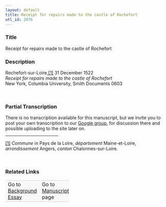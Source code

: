 ```yaml
---  
layout: default  
title: Receipt for repairs made to the castle of Rochefort  
utl_id: 2076
---
```


### Title

Receipt for repairs made to the castle of Rochefort


### Description

<p>Rochefort-sur-Loire,<a href="#_ftn1" name="_ftnref1" title="" id="_ftnref1">[1]</a> 31 December 1522<br /><em>Receipt for repairs made to the castle of Rochefort</em><br />
New York, Columbia University, Smith Documents 0603</p>
<p> </p>


### Partial Transcription

<p>There is no transcription available for this manuscript, but we invite you to post your own transcription to our <a href="https://paleography.library.utoronto.ca/content/group-work">Google group</a>, for discussion there and possible uploading to the site later on.</p>
<div>
<hr align="left" size="1" width="33%" /><div id="ftn1">
<p><a href="#_ftnref1" name="_ftn1" title="" id="_ftn1">[1]</a> <em>Commune</em> in Pays de la Loire, <em>département</em> Maine-et-Loire<em>, arrondissement</em> Angers, <em>canton </em>Chalonnes-sur-Loire.</p>
</div>
</div>
<p> </p>


### Related Links

<table border="0.5" cellpadding="1" cellspacing="1" style="width: 200px; background-color:#F8F8F8;">
    <tbody style="border-color:#ccc">
        <tr style="border-color:#ccc">
            <td>Go to <a href="https://centerfordigitalhumanities.github.io/Newberry-French-paleography/_background_essay/2076" target="_blank">Background Essay</a></td>
            <td>Go to <a href="https://centerfordigitalhumanities.github.io/Newberry-French-paleography/www/record.html?id=2076" target="_blank">Manuscript</a> page</td>
        </tr>
    </tbody>
</table>